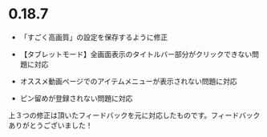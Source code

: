 ﻿# 0.18.7

* 「すごく高画質」の設定を保存するように修正
* 【タブレットモード】全画面表示のタイトルバー部分がクリックできない問題に対応
* オススメ動画ページでのアイテムメニューが表示されない問題に対応

* ピン留めが登録されない問題に対応

上３つの修正は頂いたフィードバックを元に対応したものです。フィードバックありがとうございました！
